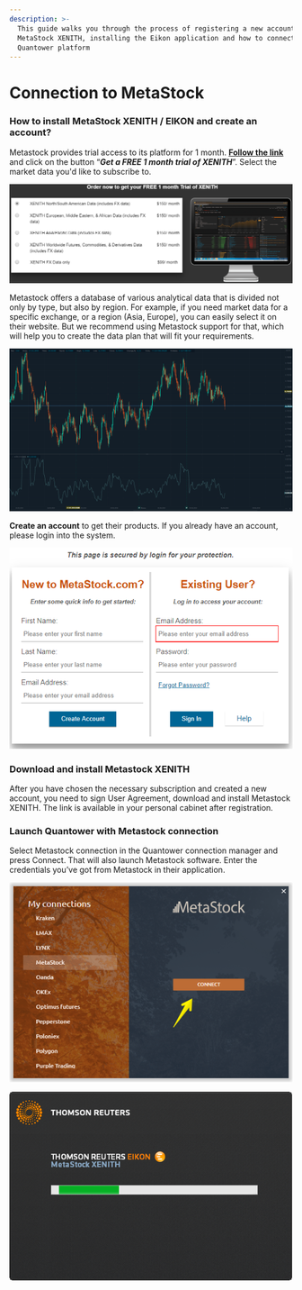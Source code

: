 ```yaml
---
description: >-
  This guide walks you through the process of registering a new account for
  MetaStock XENITH, installing the Eikon application and how to connect it via
  Quantower platform
---
```


# Connection to MetaStock

### How to install Meta**S**tock XENITH / EIKON and create an account?

Metastock provides trial access to its platform for 1 month. [**Follow the link**](https://www.metastock.com/offer/ek/?whc=quantowerek&pc=Eq-quantower) and click on the button “_**Get a FREE 1 month trial of XENITH**_”. Select the market data you'd like to subscribe to.

![Prices for subscription to MetaStock XENITH market data ](../.gitbook/assets/pricing-metastoc-xenith-_-eikon.png)

Metastock offers a database of various analytical data that is divided not only by type, but also by region. For example, if you need market data for a specific exchange, or a region \(Asia, Europe\), you can easily select it on their website. But we recommend using Metastock support for that, which will help you to create the data plan that will fit your requirements.

![MetaStock Eikon in action](../.gitbook/assets/screenshot_3%20%281%29.png)

**Create an account** to get their products. If you already have an account, please login into the system.

![Login to your account or create a new one](../.gitbook/assets/create-an-account-metastock.png)

### **Download and install Metastock XENITH**

After you have chosen the necessary subscription and created a new account, you need to sign User Agreement, download and install Metastock XENITH. The link is available in your personal cabinet after registration.

### **Launch Quantower with Metastock connection**

Select Metastock connection in the Quantower connection manager and press Connect. That will also launch Metastock software. Enter the credentials you’ve got from Metastock in their application.

![Click on the Connect button and the platform will start Eikon platform automatically](../.gitbook/assets/connection-to-metastock.png)

![MetaStock XENITH Eikon lauching](../.gitbook/assets/thomson-reuters-eikon-connection.png)

